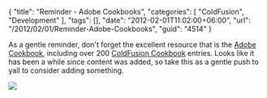 {
	"title": "Reminder - Adobe Cookbooks",
	"categories": [
		"ColdFusion",
		"Development"
	],
	"tags": [],
	"date": "2012-02-01T11:02:00+06:00",
	"url": "/2012/02/01/Reminder-Adobe-Cookbooks",
	"guid": "4514"
}

As a gentle reminder, don't forget the excellent resource that is the <a href="http://cookbooks.adobe.com/home">Adobe Cookbook</a>, including over 200 <a href="http://cookbooks.adobe.com/coldfusion">ColdFusion Cookbook</a> entries. Looks like it has been a while since content was added, so take this as a gentle push to yall to consider adding something. 

<img src="http://static.raymondcamden.com/images/ScreenClip22.png" />